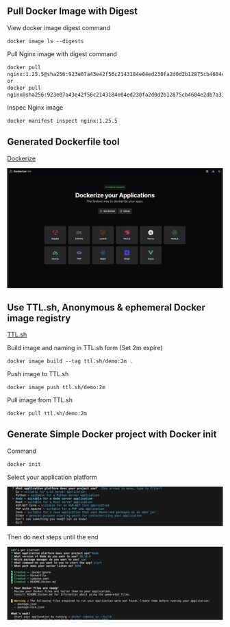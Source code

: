 ## Pull Docker Image with Digest

View docker image digest command
```
docker image ls --digests
```

Pull Nginx image with digest command
```
docker pull nginx:1.25.5@sha256:923e07a43e42f56c2143184e04ed230fa2d0d2b12875cb4604e2db7a31d4e4bf
or
docker pull nginx@sha256:923e07a43e42f56c2143184e04ed230fa2d0d2b12875cb4604e2db7a31d4e4bf
```

Inspec Nginx image
```
docker manifest inspect nginx:1.25.5
```

## Generated Dockerfile tool

[Dockerize](https://easypanel.io/dockerizer/)

![alt text](dockerize.png)

## Use TTL.sh, Anonymous & ephemeral Docker image registry

[TTL.sh](https://ttl.sh)

Build image and naming in TTL.sh form (Set 2m expire)
```
docker image build --tag ttl.sh/demo:2m .
```

Push image to TTL.sh
```
docker image push ttl.sh/demo:2m
```

Pull image from TTL.sh
```
docker pull ttl.sh/demo:2m  
```

## Generate Simple Docker project with Docker init

Command
```
docker init
```

Select your application platform

![alt text](select-platform.png)

Then do next steps until the end

![alt text](next-step.png)
